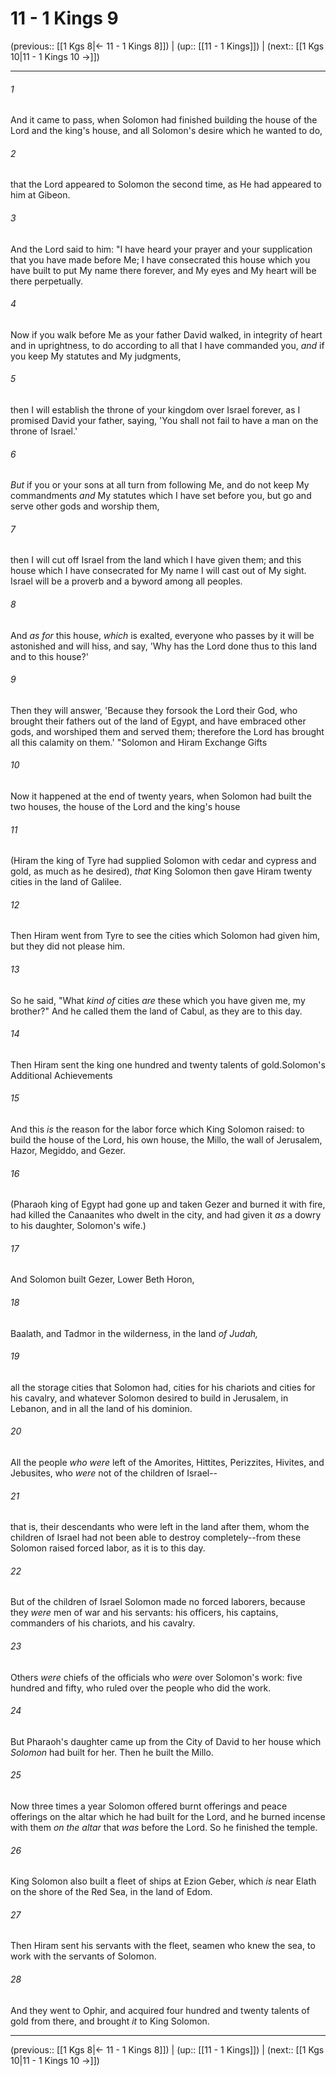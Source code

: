 # 11 - 1 Kings 9

(previous:: [[1 Kgs 8|← 11 - 1 Kings 8]]) | (up:: [[11 - 1 Kings]]) | (next:: [[1 Kgs 10|11 - 1 Kings 10 →]])

***


###### 1 
And it came to pass, when Solomon had finished building the house of the Lord and the king's house, and all Solomon's desire which he wanted to do, 

###### 2 
that the Lord appeared to Solomon the second time, as He had appeared to him at Gibeon. 

###### 3 
And the Lord said to him: "I have heard your prayer and your supplication that you have made before Me; I have consecrated this house which you have built to put My name there forever, and My eyes and My heart will be there perpetually. 

###### 4 
Now if you walk before Me as your father David walked, in integrity of heart and in uprightness, to do according to all that I have commanded you, _and_ if you keep My statutes and My judgments, 

###### 5 
then I will establish the throne of your kingdom over Israel forever, as I promised David your father, saying, 'You shall not fail to have a man on the throne of Israel.' 

###### 6 
_But_ if you or your sons at all turn from following Me, and do not keep My commandments _and_ My statutes which I have set before you, but go and serve other gods and worship them, 

###### 7 
then I will cut off Israel from the land which I have given them; and this house which I have consecrated for My name I will cast out of My sight. Israel will be a proverb and a byword among all peoples. 

###### 8 
And _as for_ this house, _which_ is exalted, everyone who passes by it will be astonished and will hiss, and say, 'Why has the Lord done thus to this land and to this house?' 

###### 9 
Then they will answer, 'Because they forsook the Lord their God, who brought their fathers out of the land of Egypt, and have embraced other gods, and worshiped them and served them; therefore the Lord has brought all this calamity on them.' "Solomon and Hiram Exchange Gifts 

###### 10 
Now it happened at the end of twenty years, when Solomon had built the two houses, the house of the Lord and the king's house 

###### 11 
(Hiram the king of Tyre had supplied Solomon with cedar and cypress and gold, as much as he desired), _that_ King Solomon then gave Hiram twenty cities in the land of Galilee. 

###### 12 
Then Hiram went from Tyre to see the cities which Solomon had given him, but they did not please him. 

###### 13 
So he said, "What _kind of_ cities _are_ these which you have given me, my brother?" And he called them the land of Cabul, as they are to this day. 

###### 14 
Then Hiram sent the king one hundred and twenty talents of gold.Solomon's Additional Achievements 

###### 15 
And this _is_ the reason for the labor force which King Solomon raised: to build the house of the Lord, his own house, the Millo, the wall of Jerusalem, Hazor, Megiddo, and Gezer. 

###### 16 
(Pharaoh king of Egypt had gone up and taken Gezer and burned it with fire, had killed the Canaanites who dwelt in the city, and had given it _as_ a dowry to his daughter, Solomon's wife.) 

###### 17 
And Solomon built Gezer, Lower Beth Horon, 

###### 18 
Baalath, and Tadmor in the wilderness, in the land _of Judah,_ 

###### 19 
all the storage cities that Solomon had, cities for his chariots and cities for his cavalry, and whatever Solomon desired to build in Jerusalem, in Lebanon, and in all the land of his dominion. 

###### 20 
All the people _who were_ left of the Amorites, Hittites, Perizzites, Hivites, and Jebusites, who _were_ not of the children of Israel-- 

###### 21 
that is, their descendants who were left in the land after them, whom the children of Israel had not been able to destroy completely--from these Solomon raised forced labor, as it is to this day. 

###### 22 
But of the children of Israel Solomon made no forced laborers, because they _were_ men of war and his servants: his officers, his captains, commanders of his chariots, and his cavalry. 

###### 23 
Others _were_ chiefs of the officials who _were_ over Solomon's work: five hundred and fifty, who ruled over the people who did the work. 

###### 24 
But Pharaoh's daughter came up from the City of David to her house which _Solomon_ had built for her. Then he built the Millo. 

###### 25 
Now three times a year Solomon offered burnt offerings and peace offerings on the altar which he had built for the Lord, and he burned incense with them _on the altar_ that _was_ before the Lord. So he finished the temple. 

###### 26 
King Solomon also built a fleet of ships at Ezion Geber, which _is_ near Elath on the shore of the Red Sea, in the land of Edom. 

###### 27 
Then Hiram sent his servants with the fleet, seamen who knew the sea, to work with the servants of Solomon. 

###### 28 
And they went to Ophir, and acquired four hundred and twenty talents of gold from there, and brought _it_ to King Solomon.

***

(previous:: [[1 Kgs 8|← 11 - 1 Kings 8]]) | (up:: [[11 - 1 Kings]]) | (next:: [[1 Kgs 10|11 - 1 Kings 10 →]])
